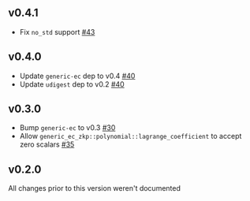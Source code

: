 ## v0.4.1
* Fix `no_std` support [#43]

[#43]: https://github.com/LFDT-Lockness/generic-ec/pull/43

## v0.4.0
* Update `generic-ec` dep to v0.4 [#40]
* Update `udigest` dep to v0.2 [#40]

[#40]: https://github.com/LFDT-Lockness/generic-ec/pull/40

## v0.3.0
* Bump `generic-ec` to v0.3 [#30]
* Allow `generic_ec_zkp::polynomial::lagrange_coefficient` to accept zero scalars [#35]

[#30]: https://github.com/LFDT-Lockness/generic-ec/pull/30
[#35]: https://github.com/LFDT-Lockness/generic-ec/pull/35

## v0.2.0
All changes prior to this version weren't documented
